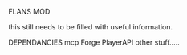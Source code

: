 FLANS MOD

this still needs to be filled with useful information.

DEPENDANCIES
mcp
Forge
PlayerAPI
other stuff.....